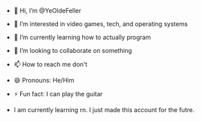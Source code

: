 - 👋 Hi, I’m @YeOldeFeller
- 👀 I’m interested in video games, tech, and operating systems
- 🌱 I’m currently learning how to actually program
- 💞️ I’m looking to collaborate on something
- 📫 How to reach me don't
- 😄 Pronouns: He/Him
- ⚡ Fun fact: I can play the guitar

- I am currently learning rn. I just made this account for the futre.

<!---
YeOldeFeller/YeOldeFeller is a ✨ special ✨ repository because its `README.md` (this file) appears on your GitHub profile.
You can click the Preview link to take a look at your changes.
--->
